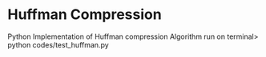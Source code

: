 # Huffman Compression

Python Implementation of Huffman compression Algorithm
run on terminal> python codes/test_huffman.py
